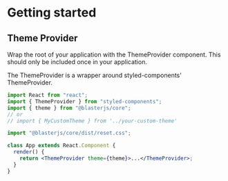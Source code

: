 # Getting started

## Theme Provider

Wrap the root of your application with the ThemeProvider component. This should only be included once in your application.

The ThemeProvider is a wrapper around styled-components' ThemeProvider.

```jsx static
import React from "react";
import { ThemeProvider } from "styled-components";
import { theme } from "@blasterjs/core";
// or
// import { MyCustomTheme } from '../your-custom-theme'

import "@blasterjs/core/dist/reset.css";

class App extends React.Component {
  render() {
    return <ThemeProvider theme={theme}>...</ThemeProvider>;
  }
}
```
